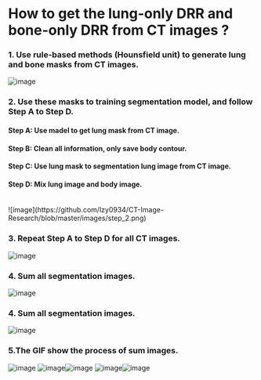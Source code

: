 # How to get the lung-only DRR and bone-only DRR from CT images ? 

### 1. Use rule-based methods (Hounsfield unit) to generate lung and bone masks from CT images.

![image](https://github.com/lzy0934/CT-Image-Research/blob/master/images/step_1.png)


### 2. Use these masks to training segmentation model, and follow Step A to Step D.
####  Step A: Use madel to get lung mask from CT image.
####  Step B: Clean all information, only save body contour. 
####  Step C: Use lung mask to segmentation lung image from CT image.
####  Step D: Mix lung image and body image.
<br>
![image](https://github.com/lzy0934/CT-Image-Research/blob/master/images/step_2.png)


### 3. Repeat Step A to Step D for all CT images.

![image](https://github.com/lzy0934/CT-Image-Research/blob/master/images/step_3.png)


### 4. Sum all segmentation images.
![image](https://github.com/lzy0934/CT-Image-Research/blob/master/images/step_4.png)


### 4. Sum all segmentation images.
![image](https://github.com/lzy0934/CT-Image-Research/blob/master/images/step_4.png)


### 5.The GIF show the process of sum images.
![image](https://github.com/lzy0934/CT-Image-Research/blob/master/images/img.gif)
![image](https://github.com/lzy0934/CT-Image-Research/blob/master/images/lung_bg.gif)![image](https://github.com/lzy0934/CT-Image-Research/blob/master/images/lung_img.gif)
![image](https://github.com/lzy0934/CT-Image-Research/blob/master/images/bone_bg.gif)![image](https://github.com/lzy0934/CT-Image-Research/blob/master/images/bone_img.gif)
